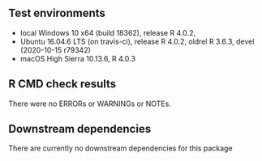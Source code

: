 ## Test environments
* local  Windows 10 x64 (build 18362), release R 4.0.2, 
* Ubuntu 16.04.6 LTS (on travis-ci), release R 4.0.2, oldrel R 3.6.3, devel (2020-10-15 r79342)
* macOS High Sierra 10.13.6, R 4.0.3 

## R CMD check results
There were no ERRORs or WARNINGs or NOTEs. 

## Downstream dependencies
There are currently no downstream dependencies for this package
